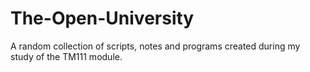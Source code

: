 # The-Open-University

A random collection of scripts, notes and programs created during my study of the TM111 module.